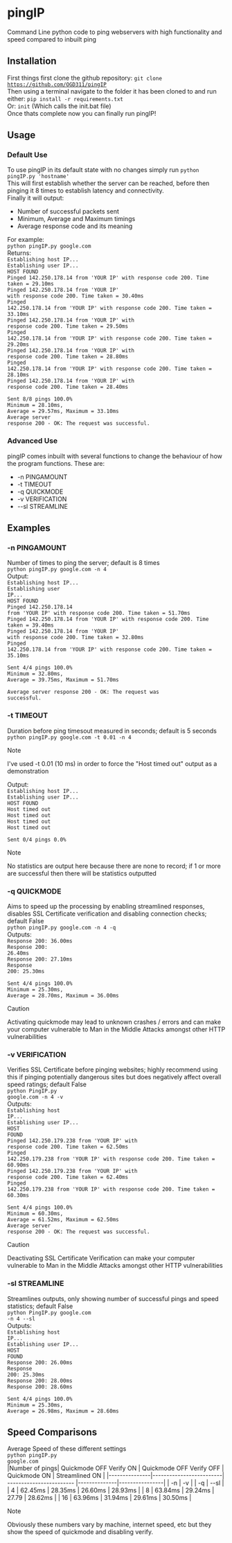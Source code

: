 # pingIP
Command Line python code to ping webservers with high functionality and speed compared to inbuilt ping

## Installation
First things first clone the github repository:
<code>git clone https://github.com/OGD311/pingIP</code> <br>
Then using a terminal navigate to the folder it has been cloned to and run either:
<code>pip install -r requirements.txt</code> <br>
Or:
<code>init</code> (Which calls the init.bat file) <br>
Once thats complete now you can finally run pingIP!

## Usage
### Default Use
To use pingIP in its default state with no changes simply run
<code>python pingIP.py 'hostname'</code> <br>
This will first establish whether the server can be reached, before then pinging it 8 times to establish latency and connectivity. <br>
Finally it will output:
* Number of successful packets sent
* Minimum, Average and Maximum timings
* Average response code and its meaning

For example: <br>
<code>python pingIP.py google.com</code> <br>
Returns: <br>
<code>Establishing host IP...</code><br>
<code>Establishing user IP...</code><br>
<code>HOST FOUND</code><br>
<code>Pinged 142.250.178.14 from 'YOUR IP' with response code 200. Time taken = 29.10ms</code><br>
<code>Pinged 142.250.178.14 from 'YOUR IP' with response code 200. Time taken = 30.40ms</code><br>
<code>Pinged 142.250.178.14 from 'YOUR IP' with response code 200. Time taken = 33.10ms</code><br>
<code>Pinged 142.250.178.14 from 'YOUR IP' with response code 200. Time taken = 29.50ms</code><br>
<code>Pinged 142.250.178.14 from 'YOUR IP' with response code 200. Time taken = 29.20ms</code><br>
<code>Pinged 142.250.178.14 from 'YOUR IP' with response code 200. Time taken = 28.80ms</code><br>
<code>Pinged 142.250.178.14 from 'YOUR IP' with response code 200. Time taken = 28.10ms</code><br>
<code>Pinged 142.250.178.14 from 'YOUR IP' with response code 200. Time taken = 28.40ms</code><br>

<code>Sent 8/8 pings 100.0%</code><br>
<code>Minimum = 28.10ms, Average = 29.57ms, Maximum = 33.10ms</code><br>
<code>Average server response 200 - OK: The request was successful.</code><br>

### Advanced Use
pingIP comes inbuilt with several functions to change the behaviour of how the program functions. These are: <br>

* -n  PINGAMOUNT
* -t  TIMEOUT
* -q  QUICKMODE
* -v  VERIFICATION
* --sl  STREAMLINE

## Examples
### -n PINGAMOUNT
Number of times to ping the server; default is 8 times <br>
<code>python pingIP.py google.com -n 4</code> <br>
Output: <br>
<code>Establishing host IP...</code><br>
<code>Establishing user IP...</code><br>
<code>HOST FOUND</code><br>
<code>Pinged 142.250.178.14 from 'YOUR IP' with response code 200. Time taken = 51.70ms</code><br>
<code>Pinged 142.250.178.14 from 'YOUR IP' with response code 200. Time taken = 39.40ms</code><br>
<code>Pinged 142.250.178.14 from 'YOUR IP' with response code 200. Time taken = 32.80ms</code><br>
<code>Pinged 142.250.178.14 from 'YOUR IP' with response code 200. Time taken = 35.10ms</code><br>

<code>Sent 4/4 pings 100.0%</code><br>
<code>Minimum = 32.80ms, Average = 39.75ms, Maximum = 51.70ms</code><br>

<code>Average server response 200 - OK: The request was successful.</code><br>

### -t TIMEOUT
Duration before ping timesout measured in seconds; default is 5 seconds <br>
<code>python pingIP.py google.com -t 0.01 -n 4</code> <br>
> [!NOTE]
> I've used -t 0.01 (10 ms)  in order to force the "Host timed out" output as a demonstration
 
Output: <br>
<code>Establishing host IP...</code><br>
<code>Establishing user IP...</code><br>
<code>HOST FOUND</code><br>
<code>Host timed out</code><br>
<code>Host timed out</code><br>
<code>Host timed out</code><br>
<code>Host timed out</code><br>

<code>Sent 0/4 pings 0.0%</code><br>
> [!NOTE]
> No statistics are output here because there are none to record; if 1 or more are successful then there will be statistics outputted


### -q QUICKMODE
Aims to speed up the processing by enabling streamlined responses, disables SSL Certificate verification and disabling connection checks; default False <br>
<code>python pingIP.py google.com -n 4 -q</code> <br>
Outputs: <br>
<code>Response 200: 36.00ms</code><br>
<code>Response 200: 26.40ms</code><br>
<code>Response 200: 27.10ms</code><br>
<code>Response 200: 25.30ms</code><br>

<code>Sent 4/4 pings 100.0%</code><br>
<code>Minimum = 25.30ms, Average = 28.70ms, Maximum = 36.00ms</code><br>

>[!CAUTION]
> Activating quickmode may lead to unknown crashes / errors and can make your computer vulnerable to Man in the Middle Attacks amongst other HTTP vulnerabilities

### -v VERIFICATION
Verifies SSL Certificate before pinging websites; highly recommend using this if pinging potentially dangerous sites but does negatively affect overall speed ratings; default False <br>
<code>python PingIP.py google.com -n 4 -v</code> <br>
Outputs: <br>
<code>Establishing host IP...</code><br>
<code>Establishing user IP...</code><br>
<code>HOST FOUND</code><br>
<code>Pinged 142.250.179.238 from 'YOUR IP' with response code 200. Time taken = 62.50ms</code><br>
<code>Pinged 142.250.179.238 from 'YOUR IP' with response code 200. Time taken = 60.90ms</code><br>
<code>Pinged 142.250.179.238 from 'YOUR IP' with response code 200. Time taken = 62.40ms</code><br>
<code>Pinged 142.250.179.238 from 'YOUR IP' with response code 200. Time taken = 60.30ms</code><br>

<code>Sent 4/4 pings 100.0%</code><br>
<code>Minimum = 60.30ms, Average = 61.52ms, Maximum = 62.50ms</code><br>
<code>Average server response 200 - OK: The request was successful.</code><br>

>[!CAUTION]
> Deactivating SSL Certificate Verification can make your computer vulnerable to Man in the Middle Attacks amongst other HTTP vulnerabilities

### -sl STREAMLINE
Streamlines outputs, only showing number of successful pings and speed statistics; default False <br>
<code>python PingIP.py google.com -n 4 --sl</code> <br>
Outputs: <br>
<code>Establishing host IP...</code><br>
<code>Establishing user IP...</code><br>
<code>HOST FOUND</code><br>
<code>Response 200: 26.00ms</code><br>
<code>Response 200: 25.30ms</code><br>
<code>Response 200: 28.00ms</code><br>
<code>Response 200: 28.60ms</code><br>

<code>Sent 4/4 pings 100.0%</code><br>
<code>Minimum = 25.30ms, Average = 26.98ms, Maximum = 28.60ms</code><br>


## Speed Comparisons
Average Speed of these different settings <br>
<code>python pingIP.py google.com</code> <br>
|Number of pings| Quickmode OFF Verify ON  | Quickmode OFF Verify OFF | Quickmode ON | Streamlined ON |
|---------------|-------------------------| ------------------------ |--------------|----------------|
| -n | -v | | -q | --sl |
| 4 | 62.45ms | 28.35ms | 26.60ms | 28.93ms |
| 8 | 63.84ms | 29.24ms | 27.79 | 28.62ms |
| 16 | 63.96ms | 31.94ms | 29.61ms | 30.50ms |

>[!NOTE]
>Obviously these numbers vary by machine, internet speed, etc but they show the speed of quickmode and disabling verify.




